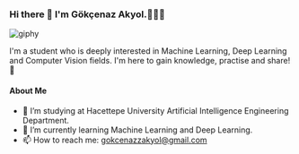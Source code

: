 ### Hi there 👋 I'm Gökçenaz Akyol.👩🏽‍💻

![giphy](https://user-images.githubusercontent.com/74296174/212367779-52aa1e9c-eff0-41fe-b994-d09f6a0f4050.gif)

I'm a student who is deeply interested in Machine Learning, Deep Learning and Computer Vision fields. I'm here to gain knowledge, practise and share! 🚀

#### About Me
- 🔭 I’m studying at Hacettepe University Artificial Intelligence Engineering Department.
- 🌱 I’m currently learning Machine Learning and Deep Learning.
- 📫 How to reach me: gokcenazzakyol@gmail.com

